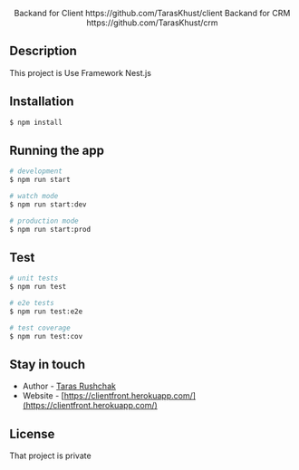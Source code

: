 <p align="center">
    Backand for Client https://github.com/TarasKhust/client
    Backand for CRM https://github.com/TarasKhust/crm
</p>

## Description

This project is Use Framework Nest.js

## Installation

```bash
$ npm install
```

## Running the app

```bash
# development
$ npm run start

# watch mode
$ npm run start:dev

# production mode
$ npm run start:prod
```

## Test

```bash
# unit tests
$ npm run test

# e2e tests
$ npm run test:e2e

# test coverage
$ npm run test:cov
```

## Stay in touch

- Author - [Taras Rushchak](https://www.linkedin.com/in/tarasrushchak/)
- Website - [https://clientfront.herokuapp.com/](https://clientfront.herokuapp.com/)

## License

That project is private
